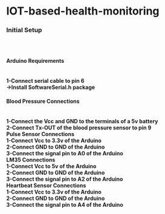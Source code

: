 # IOT-based-health-monitoring
<h3>Initial Setup<h3><br>


<h4>Arduino Requirements<h4><br>
1-Connect serial cable to pin 6<br>
->Install SoftwareSerial.h package<br>
<h4>Blood Pressure Connections<h4><br>
1-Connect the Vcc and GND to the terminals of a 5v battery<br>
2-Connect Tx-OUT of the blood pressure sensor to pin 9<br>
Pulse Sensor Connections<br>
1-Connect Vcc to 3.3v of the Arduino<br>
2-Connect GND to GND of the Arduino<br>
3-Connect the signal pin to A0 of the Arduino<br>
LM35 Connections<br>
1-Connect Vcc to 5v of the Arduino<br>
2-Connect GND to GND of the Arduino<br>
3-Connect the signal pin to A2 of the Arduino<br>
Heartbeat Sensor Connections<br>
1-Connect Vcc to 3.3v of the Arduino<br>
2-Connect GND to GND of the Arduino<br>
3-Connect the signal pin to A4 of the Arduino<br>


